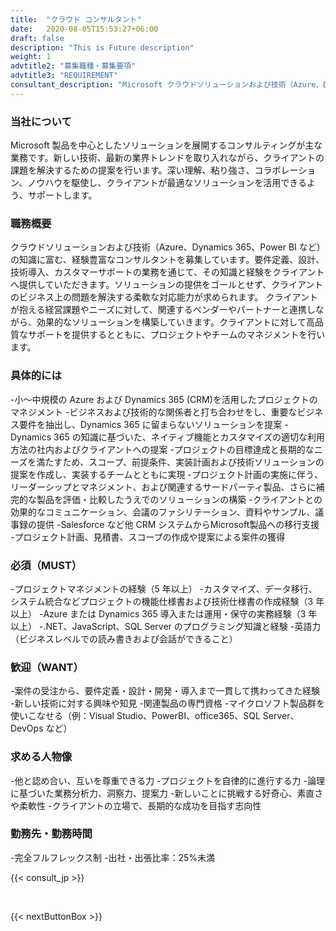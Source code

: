 ```yaml
---
title:  "クラウド コンサルタント"
date:   2020-08-05T15:53:27+06:00
draft: false
description: "This is Future description"
weight: 1
advtitle2: "募集職種・募集要項"
advtitle3: "REQUIREMENT"
consultant_description: "Microsoft クラウドソリューションおよび技術（Azure、Dynamics 365、Power BI など）の知識に富む、経験豊富なコンサルタントを募集しています。要件定義、設計、技術導入、カスタマーサポートの業務を通じて、その知識と経験をクライアントへ提供していただきます。ソリューションの提供をゴールとせず、クライアントのビジネス上の問題を解決する柔軟な対応能力が求められます。\n\nクライアントが抱える経営課題やニーズに対して、関連するベンダーやパートナーと連携しながら、効果的なソリューションを構築していきます。クライアントに対して高品質なサポートを提供するとともに、プロジェクトやチームのマネジメントを行います。"
---
```

### 当社について
Microsoft 製品を中心としたソリューションを展開するコンサルティングが主な業務です。新しい技術、最新の業界トレンドを取り入れながら、クライアントの課題を解決するための提案を行います。深い理解、粘り強さ、コラボレーション、ノウハウを駆使し、クライアントが最適なソリューションを活用できるよう、サポートします。

### 職務概要
クラウドソリューションおよび技術（Azure、Dynamics 365、Power BI など）の知識に富む、経験豊富なコンサルタントを募集しています。要件定義、設計、技術導入、カスタマーサポートの業務を通じて、その知識と経験をクライアントへ提供していただきます。ソリューションの提供をゴールとせず、クライアントのビジネス上の問題を解決する柔軟な対応能力が求められます。
クライアントが抱える経営課題やニーズに対して、関連するベンダーやパートナーと連携しながら、効果的なソリューションを構築していきます。クライアントに対して高品質なサポートを提供するとともに、プロジェクトやチームのマネジメントを行います。

### 具体的には
-小～中規模の Azure および Dynamics 365 (CRM)を活用したプロジェクトのマネジメント
-ビジネスおよび技術的な関係者と打ち合わせをし、重要なビジネス要件を抽出し、Dynamics 365 に留まらないソリューションを提案
-Dynamics 365 の知識に基づいた、ネイティブ機能とカスタマイズの適切な利用方法の社内およびクライアントへの提案
-プロジェクトの目標達成と長期的なニーズを満たすため、スコープ、前提条件、実装計画および技術ソリューションの提案を作成し、実装するチームとともに実現
-プロジェクト計画の実施に伴う、リーダーシップとマネジメント、および関連するサードパーティ製品、さらに補完的な製品を評価・比較したうえでのソリューションの構築
-クライアントとの効果的なコミュニケーション、会議のファシリテーション、資料やサンプル、議事録の提供
-Salesforce など他 CRM システムからMicrosoft製品への移行支援
-プロジェクト計画、見積書、スコープの作成や提案による案件の獲得

### 必須（MUST）
-プロジェクトマネジメントの経験（5 年以上）
-カスタマイズ、データ移行、システム統合などプロジェクトの機能仕様書および技術仕様書の作成経験（3 年以上）
-Azure または Dynamics 365 導入または運用・保守の実務経験（3 年以上）
-.NET、JavaScript、SQL Server のプログラミング知識と経験
-英語力（ビジネスレベルでの読み書きおよび会話ができること）

### 歓迎（WANT）
-案件の受注から、要件定義・設計・開発・導入まで一貫して携わってきた経験
-新しい技術に対する興味や知見
-関連製品の専門資格
-マイクロソフト製品群を使いこなせる（例：Visual Studio、PowerBI、office365、SQL Server、DevOps など）

### 求める人物像
-他と認め合い、互いを尊重できる力
-プロジェクトを自律的に進行する力
-論理に基づいた業務分析力、洞察力、提案力
-新しいことに挑戦する好奇心、素直さや柔軟性
-クライアントの立場で、長期的な成功を目指す志向性

### 勤務先・勤務時間
-完全フルフレックス制
-出社・出張比率：25%未満



{{< consult_jp >}}

&nbsp;

{{< nextButtonBox >}}
